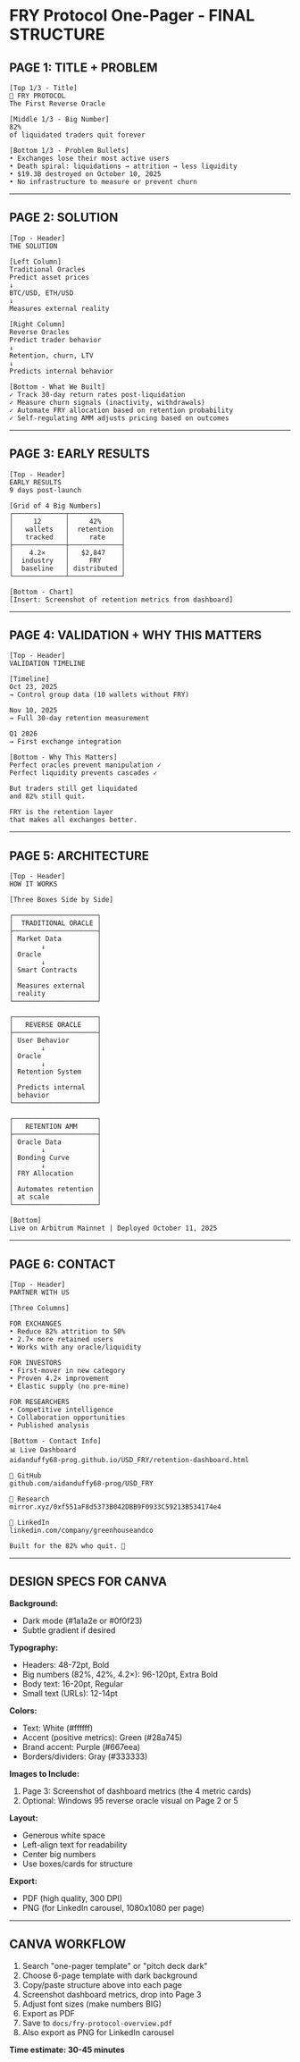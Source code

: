 # FRY Protocol One-Pager - FINAL STRUCTURE

## PAGE 1: TITLE + PROBLEM

```
[Top 1/3 - Title]
🍟 FRY PROTOCOL
The First Reverse Oracle

[Middle 1/3 - Big Number]
82%
of liquidated traders quit forever

[Bottom 1/3 - Problem Bullets]
• Exchanges lose their most active users
• Death spiral: liquidations → attrition → less liquidity
• $19.3B destroyed on October 10, 2025
• No infrastructure to measure or prevent churn
```

---

## PAGE 2: SOLUTION

```
[Top - Header]
THE SOLUTION

[Left Column]
Traditional Oracles
Predict asset prices
↓
BTC/USD, ETH/USD
↓
Measures external reality

[Right Column]
Reverse Oracles
Predict trader behavior
↓
Retention, churn, LTV
↓
Predicts internal behavior

[Bottom - What We Built]
✓ Track 30-day return rates post-liquidation
✓ Measure churn signals (inactivity, withdrawals)
✓ Automate FRY allocation based on retention probability
✓ Self-regulating AMM adjusts pricing based on outcomes
```

---

## PAGE 3: EARLY RESULTS

```
[Top - Header]
EARLY RESULTS
9 days post-launch

[Grid of 4 Big Numbers]
┌─────────────┬─────────────┐
│     12      │     42%     │
│   wallets   │  retention  │
│   tracked   │     rate    │
├─────────────┼─────────────┤
│    4.2×     │   $2,847    │
│  industry   │     FRY     │
│  baseline   │ distributed │
└─────────────┴─────────────┘

[Bottom - Chart]
[Insert: Screenshot of retention metrics from dashboard]
```

---

## PAGE 4: VALIDATION + WHY THIS MATTERS

```
[Top - Header]
VALIDATION TIMELINE

[Timeline]
Oct 23, 2025
→ Control group data (10 wallets without FRY)

Nov 10, 2025
→ Full 30-day retention measurement

Q1 2026
→ First exchange integration

[Bottom - Why This Matters]
Perfect oracles prevent manipulation ✓
Perfect liquidity prevents cascades ✓

But traders still get liquidated
and 82% still quit.

FRY is the retention layer
that makes all exchanges better.
```

---

## PAGE 5: ARCHITECTURE

```
[Top - Header]
HOW IT WORKS

[Three Boxes Side by Side]

┌─────────────────────┐
│  TRADITIONAL ORACLE │
├─────────────────────┤
│ Market Data         │
│       ↓             │
│ Oracle              │
│       ↓             │
│ Smart Contracts     │
│                     │
│ Measures external   │
│ reality             │
└─────────────────────┘

┌─────────────────────┐
│   REVERSE ORACLE    │
├─────────────────────┤
│ User Behavior       │
│       ↓             │
│ Oracle              │
│       ↓             │
│ Retention System    │
│                     │
│ Predicts internal   │
│ behavior            │
└─────────────────────┘

┌─────────────────────┐
│   RETENTION AMM     │
├─────────────────────┤
│ Oracle Data         │
│       ↓             │
│ Bonding Curve       │
│       ↓             │
│ FRY Allocation      │
│                     │
│ Automates retention │
│ at scale            │
└─────────────────────┘

[Bottom]
Live on Arbitrum Mainnet | Deployed October 11, 2025
```

---

## PAGE 6: CONTACT

```
[Top - Header]
PARTNER WITH US

[Three Columns]

FOR EXCHANGES
• Reduce 82% attrition to 50%
• 2.7× more retained users
• Works with any oracle/liquidity

FOR INVESTORS
• First-mover in new category
• Proven 4.2× improvement
• Elastic supply (no pre-mine)

FOR RESEARCHERS
• Competitive intelligence
• Collaboration opportunities
• Published analysis

[Bottom - Contact Info]
📊 Live Dashboard
aidanduffy68-prog.github.io/USD_FRY/retention-dashboard.html

🔗 GitHub
github.com/aidanduffy68-prog/USD_FRY

📖 Research
mirror.xyz/0xf551aF8d5373B042DBB9F0933C59213B534174e4

💼 LinkedIn
linkedin.com/company/greenhouseandco

Built for the 82% who quit. 🍟
```

---

## DESIGN SPECS FOR CANVA

**Background:**
- Dark mode (#1a1a2e or #0f0f23)
- Subtle gradient if desired

**Typography:**
- Headers: 48-72pt, Bold
- Big numbers (82%, 42%, 4.2×): 96-120pt, Extra Bold
- Body text: 16-20pt, Regular
- Small text (URLs): 12-14pt

**Colors:**
- Text: White (#ffffff)
- Accent (positive metrics): Green (#28a745)
- Brand accent: Purple (#667eea)
- Borders/dividers: Gray (#333333)

**Images to Include:**
1. Page 3: Screenshot of dashboard metrics (the 4 metric cards)
2. Optional: Windows 95 reverse oracle visual on Page 2 or 5

**Layout:**
- Generous white space
- Left-align text for readability
- Center big numbers
- Use boxes/cards for structure

**Export:**
- PDF (high quality, 300 DPI)
- PNG (for LinkedIn carousel, 1080x1080 per page)

---

## CANVA WORKFLOW

1. Search "one-pager template" or "pitch deck dark"
2. Choose 6-page template with dark background
3. Copy/paste structure above into each page
4. Screenshot dashboard metrics, drop into Page 3
5. Adjust font sizes (make numbers BIG)
6. Export as PDF
7. Save to `docs/fry-protocol-overview.pdf`
8. Also export as PNG for LinkedIn carousel

**Time estimate: 30-45 minutes**
